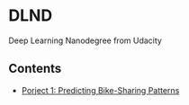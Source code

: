 # DLND
Deep Learning Nanodegree from Udacity

## Contents
 - [Porject 1: Predicting Bike-Sharing Patterns](https://github.com/ekaakurniawan/DLND/blob/master/P1-Predicting-Bike-Sharing-Patterns/Your_first_neural_network.ipynb)
